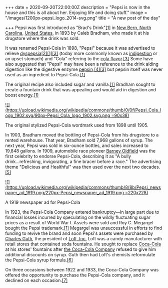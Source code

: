 +++
date = 2020-09-20T22:00:00Z
description = "Pepsi is now in the house and this is all about her. Enjoying life and doing stuff."
image = "/images/1200px-pepsi_logo_2014-svg.png"
title = "A new post of the day"

+++
Pepsi was first introduced as "Brad's Drink"[\[1\]](https://en.wikipedia.org/wiki/Pepsi#cite_note-store-1) in [New Bern, North Carolina](https://en.wikipedia.org/wiki/New_Bern,_North_Carolina "New Bern, North Carolina"), [United States](https://en.wikipedia.org/wiki/United_States "United States"), in 1893 by Caleb Bradham, who made it at his drugstore where the drink was sold.

It was renamed Pepsi-Cola in 1898, "Pepsi" because it was advertised to relieve [dyspepsia](https://en.wikipedia.org/wiki/Dyspepsia "Dyspepsia")[\[2\]](https://en.wikipedia.org/wiki/Pepsi#cite_note-TompkinsBaughman1994-2)[\[1\]](https://en.wikipedia.org/wiki/Pepsi#cite_note-store-1)[\[3\]](https://en.wikipedia.org/wiki/Pepsi#cite_note-Donovan2013-3) (today more commonly known as [indigestion](https://en.wikipedia.org/wiki/Indigestion "Indigestion") or an upset stomach) and "Cola" referring to the [cola flavor](https://en.wikipedia.org/wiki/Cola "Cola").[\[3\]](https://en.wikipedia.org/wiki/Pepsi#cite_note-Donovan2013-3) Some have also suggested that "Pepsi" may have been a reference to the drink aiding digestion like the digestive enzyme [pepsin](https://en.wikipedia.org/wiki/Pepsin "Pepsin"),[\[4\]](https://en.wikipedia.org/wiki/Pepsi#cite_note-Stoddard2011-4)[\[3\]](https://en.wikipedia.org/wiki/Pepsi#cite_note-Donovan2013-3) but pepsin itself was never used as an ingredient to Pepsi-Cola.[\[1\]](https://en.wikipedia.org/wiki/Pepsi#cite_note-store-1)

The original recipe also included sugar and vanilla.[\[1\]](https://en.wikipedia.org/wiki/Pepsi#cite_note-store-1) Bradham sought to create a fountain drink that was appealing and would aid in digestion and boost energy.[\[1\]](https://en.wikipedia.org/wiki/Pepsi#cite_note-store-1)

[![](https://upload.wikimedia.org/wikipedia/commons/thumb/0/0f/Pepsi_Cola_logo_1902.svg/90px-Pepsi_Cola_logo_1902.svg.png =90x38)](https://en.wikipedia.org/wiki/File:Pepsi_Cola_logo_1902.svg)

The original stylized Pepsi-Cola wordmark used from 1898 until 1905.

In 1903, Bradham moved the bottling of Pepsi-Cola from his drugstore to a rented warehouse. That year, Bradham sold 7,968 gallons of syrup. The next year, Pepsi was sold in six-ounce bottles, and sales increased to 19,848 gallons. In 1909, automobile race pioneer [Barney Oldfield](https://en.wikipedia.org/wiki/Barney_Oldfield "Barney Oldfield") was the first celebrity to endorse Pepsi-Cola, describing it as "A bully drink...refreshing, invigorating, a fine bracer before a race." The advertising theme "Delicious and Healthful" was then used over the next two decades.[\[5\]](https://en.wikipedia.org/wiki/Pepsi#cite_note-5)

[![](https://upload.wikimedia.org/wikipedia/commons/thumb/8/8b/Pepsi_newspaper_ad_1919.png/220px-Pepsi_newspaper_ad_1919.png =220x228)](https://en.wikipedia.org/wiki/File:Pepsi_newspaper_ad_1919.png)

A 1919 newspaper ad for Pepsi-Cola

In 1923, the Pepsi-Cola Company entered bankruptcy—in large part due to financial losses incurred by speculating on the wildly fluctuating sugar prices as a result of World War I. Assets were sold and Roy C. Megargel bought the Pepsi trademark.[\[1\]](https://en.wikipedia.org/wiki/Pepsi#cite_note-store-1) Megargel was unsuccessful in efforts to find funding to revive the brand and soon Pepsi's assets were purchased by [Charles Guth](https://en.wikipedia.org/wiki/Charles_Guth "Charles Guth"), the president of [Loft, Inc.](https://en.wikipedia.org/wiki/Loft,_Inc. "Loft, Inc.") Loft was a candy manufacturer with retail stores that contained soda fountains. He sought to replace [Coca-Cola](https://en.wikipedia.org/wiki/Coca-Cola "Coca-Cola") at his stores' fountains after [the Coca-Cola Company](https://en.wikipedia.org/wiki/The_Coca-Cola_Company "The Coca-Cola Company") refused to give him additional discounts on syrup. Guth then had Loft's chemists reformulate the Pepsi-Cola syrup formula.[\[6\]](https://en.wikipedia.org/wiki/Pepsi#cite_note-6)

On three occasions between 1922 and 1933, the Coca-Cola Company was offered the opportunity to purchase the Pepsi-Cola company, and it declined on each occasion.[\[7\]](https://en.wikipedia.org/wiki/Pepsi#cite_note-7)